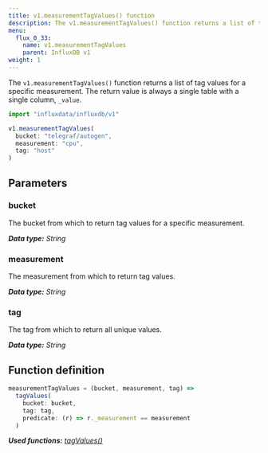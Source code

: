 ```yaml
---
title: v1.measurementTagValues() function
description: The v1.measurementTagValues() function returns a list of tag values for a specific measurement.
menu:
  flux_0_33:
    name: v1.measurementTagValues
    parent: InfluxDB v1
weight: 1
---
```


The `v1.measurementTagValues()` function returns a list of tag values for a specific measurement.
The return value is always a single table with a single column, `_value`.



```js
import "influxdata/influxdb/v1"

v1.measurementTagValues(
  bucket: "telegraf/autogen",
  measurement: "cpu",
  tag: "host"
)
```

## Parameters

### bucket
The bucket from which to return tag values for a specific measurement.

_**Data type:** String_

### measurement
The measurement from which to return tag values.

_**Data type:** String_

### tag
The tag from which to return all unique values.

_**Data type:** String_


## Function definition
```js
measurementTagValues = (bucket, measurement, tag) =>
  tagValues(
    bucket: bucket,
    tag: tag,
    predicate: (r) => r._measurement == measurement
  )
```

_**Used functions:**
[tagValues()](/flux/v0.33/functions/influxdb-v1/tagvalues)_
